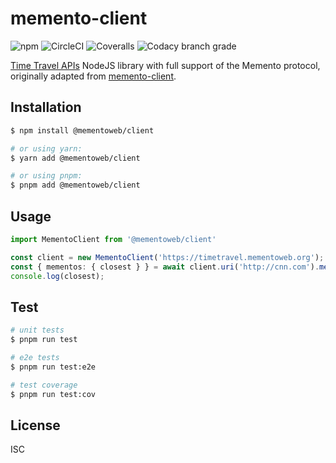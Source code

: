 # memento-client

![npm](https://img.shields.io/npm/v/@mementoweb/client)
![CircleCI](https://img.shields.io/circleci/build/github/pereslavtsev/memento-client/master)
![Coveralls](https://img.shields.io/coveralls/github/pereslavtsev/memento-client)
![Codacy branch grade](https://img.shields.io/codacy/grade/61b09fff2cdf4575bfc3fcbf046a3812/master)

[Time Travel APIs](http://timetravel.mementoweb.org/guide/api/) NodeJS library with full support of the Memento protocol, originally adapted from [memento-client](https://github.com/jarofghosts/memento-client).

## Installation
```bash
$ npm install @mementoweb/client

# or using yarn:
$ yarn add @mementoweb/client

# or using pnpm:
$ pnpm add @mementoweb/client
```

## Usage
```typescript
import MementoClient from '@mementoweb/client'

const client = new MementoClient('https://timetravel.mementoweb.org');
const { mementos: { closest } } = await client.uri('http://cnn.com').mementos('2013');
console.log(closest);
```

## Test
```bash
# unit tests
$ pnpm run test

# e2e tests
$ pnpm run test:e2e

# test coverage
$ pnpm run test:cov
```

## License
ISC
